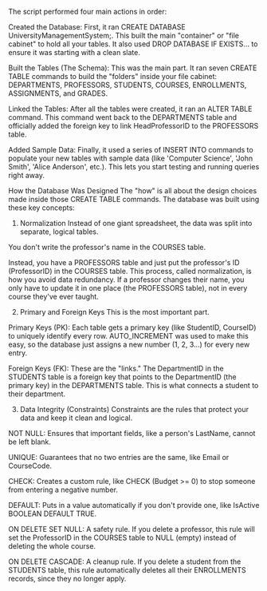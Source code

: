 The script performed four main actions in order:

Created the Database: First, it ran CREATE DATABASE UniversityManagementSystem;. This built the main "container" or "file cabinet" to hold all your tables. It also used DROP DATABASE IF EXISTS... to ensure it was starting with a clean slate.

Built the Tables (The Schema): This was the main part. It ran seven CREATE TABLE commands to build the "folders" inside your file cabinet: DEPARTMENTS, PROFESSORS, STUDENTS, COURSES, ENROLLMENTS, ASSIGNMENTS, and GRADES.

Linked the Tables: After all the tables were created, it ran an ALTER TABLE command. This command went back to the DEPARTMENTS table and officially added the foreign key to link HeadProfessorID to the PROFESSORS table.

Added Sample Data: Finally, it used a series of INSERT INTO commands to populate your new tables with sample data (like 'Computer Science', 'John Smith', 'Alice Anderson', etc.). This lets you start testing and running queries right away.

How the Database Was Designed 
The "how" is all about the design choices made inside those CREATE TABLE commands. The database was built using these key concepts:

1. Normalization
Instead of one giant spreadsheet, the data was split into separate, logical tables.

You don't write the professor's name in the COURSES table.

Instead, you have a PROFESSORS table and just put the professor's ID (ProfessorID) in the COURSES table. This process, called normalization, is how you avoid data redundancy. If a professor changes their name, you only have to update it in one place (the PROFESSORS table), not in every course they've ever taught.

2. Primary and Foreign Keys 
This is the most important part.

Primary Keys (PK): Each table gets a primary key (like StudentID, CourseID) to uniquely identify every row. AUTO_INCREMENT was used to make this easy, so the database just assigns a new number (1, 2, 3...) for every new entry.

Foreign Keys (FK): These are the "links." The DepartmentID in the STUDENTS table is a foreign key that points to the DepartmentID (the primary key) in the DEPARTMENTS table. This is what connects a student to their department.

3. Data Integrity (Constraints)
Constraints are the rules that protect your data and keep it clean and logical.

NOT NULL: Ensures that important fields, like a person's LastName, cannot be left blank.

UNIQUE: Guarantees that no two entries are the same, like Email or CourseCode.

CHECK: Creates a custom rule, like CHECK (Budget >= 0) to stop someone from entering a negative number.

DEFAULT: Puts in a value automatically if you don't provide one, like IsActive BOOLEAN DEFAULT TRUE.

ON DELETE SET NULL: A safety rule. If you delete a professor, this rule will set the ProfessorID in the COURSES table to NULL (empty) instead of deleting the whole course.

ON DELETE CASCADE: A cleanup rule. If you delete a student from the STUDENTS table, this rule automatically deletes all their ENROLLMENTS records, since they no longer apply.
